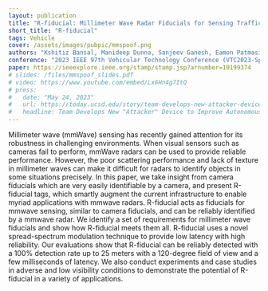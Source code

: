 ```yaml
---
layout: publication
title: "R-fiducial: Millimeter Wave Radar Fiducials for Sensing Traffic Infrastructure"
short_title: "R-fiducial"
tags: Vehicle
cover: /assets/images/pubpic/mmspoof.png
authors: "Kshitiz Bansal, Manideep Dunna, Sanjeev Ganesh, Eamon Patmasing, Dinesh Bharadia"
conference: "2023 IEEE 97th Vehicular Technology Conference (VTC2023-Spring)"
paper: https://ieeexplore.ieee.org/stamp/stamp.jsp?arnumber=10199374
# slides: /files/mmspoof_slides.pdf
# video: https://www.youtube.com/embed/Lx6Hn4g7ItQ
# press:
#   date: "May 24, 2023"
#   url: https://today.ucsd.edu/story/team-develops-new-attacker-device-to-improve-autonomous-car-safety
#   headline: Team Develops New "Attacker" Device to Improve Autonomous Car Safety
---
```


Millimeter wave (mmWave) sensing has recently
gained attention for its robustness in challenging environments.
When visual sensors such as cameras fail to perform, mmWave
radars can be used to provide reliable performance. However,
the poor scattering performance and lack of texture in millimeter
waves can make it difficult for radars to identify objects in some
situations precisely. In this paper, we take insight from camera
fiducials which are very easily identifiable by a camera, and
present R-fiducial tags, which smartly augment the current infrastructure to enable myriad applications with mmwave radars.
R-fiducial acts as fiducials for mmwave sensing, similar to camera
fiducials, and can be reliably identified by a mmwave radar.
We identify a set of requirements for millimeter wave fiducials
and show how R-fiducial meets them all. R-fiducial uses a novel
spread-spectrum modulation technique to provide low latency
with high reliability. Our evaluations show that R-fiducial can
be reliably detected with a 100% detection rate up to 25 meters
with a 120-degree field of view and a few milliseconds of latency.
We also conduct experiments and case studies in adverse and low
visibility conditions to demonstrate the potential of R-fiducial in
a variety of applications.
